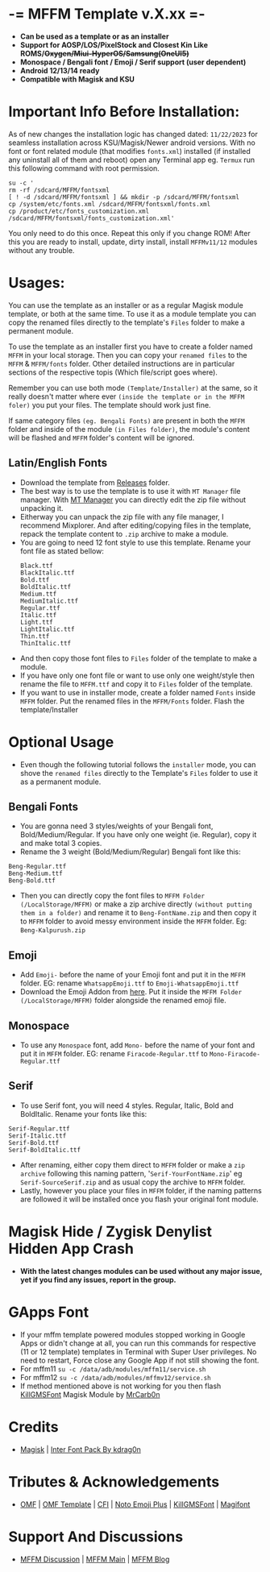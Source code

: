 # -= MFFM Template v.X.xx =-
- **Can be used as a template or as an installer**
- **Support for AOSP/LOS/PixelStock and Closest Kin Like ROMS/~~Oxygen/Miui-HyperOS/Samsung(OneUI5)~~**
- **Monospace / Bengali font / Emoji / Serif support (user dependent)**
- **Android 12/13/14 ready**
- **Compatible with Magisk and KSU**

# Important Info Before Installation:
As of new changes the installation logic has changed dated: `11/22/2023` for seamless installation across KSU/Magisk/Newer android versions. With no font or font related module (that modifies `fonts.xml`) installed (if installed any uninstall all of them and reboot) open any Terminal app eg. `Termux` run this following command with root permission. 
```
su -c '
rm -rf /sdcard/MFFM/fontsxml
[ ! -d /sdcard/MFFM/fontsxml ] && mkdir -p /sdcard/MFFM/fontsxml
cp /system/etc/fonts.xml /sdcard/MFFM/fontsxml/fonts.xml
cp /product/etc/fonts_customization.xml /sdcard/MFFM/fontsxml/fonts_customization.xml'
```
You only need to do this once. Repeat this only if you change ROM! After this you are ready to install, update, dirty install, install `MFFMv11/12` modules without any trouble. 

# Usages:
You can use the template as an installer or as a regular Magisk module template, or both at the same time. 
To use it as a module template you can copy the renamed files directly to the template's `Files` folder to make a permanent module.

To use the template as an installer first you have to create a folder named `MFFM` in your local storage. Then you can copy your `renamed files` to the `MFFM` & `MFFM/fonts` folder. Other detailed instructions are in particular sections of the respective topis (Which file/script goes where).

Remember you can use both mode `(Template/Installer)` at the same, so it really doesn't matter where ever `(inside the template or in the MFFM foler)` you put your files. The template should work just fine.

If same category files `(eg. Bengali Fonts)` are present in both the `MFFM` folder and inside of the module `(in Files folder)`, the module's content will be flashed and `MFFM` folder's content will be ignored. 

## Latin/English Fonts
- Download the template from [Releases](https://github.com/mistu2020/mffm_v11_public/tree/main/Releases) folder.
- The best way is to use the template is to use it with `MT Manager` file manager.  With [MT Manager](https://m.apkpure.com/mt-manager/bin.mt.plus) you can directly edit the zip file without unpacking it.
- Eitherway you can unpack the zip file with any file manager, I recommend Mixplorer. And after editing/copying files in the template, repack the template content to `.zip` archive to make a module.
- You are going to need 12 font style to use this template. Rename your font file as stated bellow:
    ```
    Black.ttf
    BlackItalic.ttf
    Bold.ttf
    BoldItalic.ttf
    Medium.ttf
    MediumItalic.ttf
    Regular.ttf
    Italic.ttf
    Light.ttf
    LightItalic.ttf
    Thin.ttf
    ThinItalic.ttf
    ```
- And then copy those font files to `Files` folder of the template to make a module. 
- If you have only one font file or want to use only one weight/style then rename the file to `MFFM.ttf` and copy it to `Files` folder of the template.
- If you want to use in installer mode, create a folder named `Fonts` inside `MFFM` folder. Put the renamed files in the `MFFM/Fonts` folder. Flash the template/Installer

# Optional Usage
- Even though the following tutorial follows the `installer` mode, you can shove the `renamed files` directly to the Template's `Files` folder to use it as a permanent module.

## Bengali Fonts
 - You are gonna need 3 styles/weights of your Bengali font, Bold/Medium/Regular. If you have only one weight (ie. Regular), copy it and make total 3 copies.
 - Rename the 3 weight (Bold/Medium/Regular) Bengali font like this:
```
Beng-Regular.ttf  
Beng-Medium.ttf  
Beng-Bold.ttf
 ```
- Then you can directly copy the font files to `MFFM Folder (/LocalStorage/MFFM)` or make a zip archive directly `(without putting them in a folder)` and rename it to `Beng-FontName.zip` and then copy it to `MFFM` folder to avoid messy environment inside the `MFFM` folder. Eg: `Beng-Kalpurush.zip`
 
## Emoji
 - Add `Emoji-` before the name of your Emoji font and put it in the `MFFM` folder. EG: rename `WhatsappEmoji.ttf`  to `Emoji-WhatsappEmoji.ttf`
 - Download the Emoji Addon from [here](https://github.com/charityrolfson433/mffmv11/tree/main/Emoji%20Fonts%20Packges). Put it inside the `MFFM Folder (/LocalStorage/MFFM)` folder alongside the renamed emoji file.
## Monospace
-  To use any `Monospace` font, add  `Mono-` before the name of your font and put it in `MFFM` folder.  EG: rename `Firacode-Regular.ttf` to `Mono-Firacode-Regular.ttf`
## Serif
- To use Serif font, you will need 4 styles. Regular, Italic, Bold and BoldItalic. Rename your fonts like this:
```
Serif-Regular.ttf
Serif-Italic.ttf
Serif-Bold.ttf
Serif-BoldItalic.ttf
```
- After renaming, either copy them direct to `MFFM` folder or make a `zip archive` following this naming pattern, '`Serif-YourFontName.zip`' eg `Serif-SourceSerif.zip` and as usual copy the archive to `MFFM` folder.
- Lastly, however you place your files in `MFFM` folder, if the naming patterns are followed it will be installed once you flash your original font module. 
# Magisk Hide / Zygisk Denylist Hidden App Crash
- **With the latest changes modules can be used without any major issue, yet if you find any issues, report in the group.**

# GApps Font
- If your mffm template powered modules stopped working in Google Apps or didn't change at all, you can run this commands for respective (11 or 12 template) templates in Terminal with Super User privileges. No need to restart, Force close any Google App if not still showing the font. 
- For mffm11 `su -c /data/adb/modules/mffm11/service.sh` 
- For mffm12 `su -c /data/adb/modules/mffmv12/service.sh` 
- If method mentioned above is not working for you then flash [KillGMSFont](https://github.com/MrCarb0n/killgmsfont) Magisk Module by [MrCarb0n](https://github.com/MrCarb0n/)

# Credits
- [Magisk](https://github.com/topjohnwu/Magisk) | [Inter Font Pack By kdrag0n](https://github.com/kdrag0n/inter-font-pack)
# Tributes & Acknowledgements
- [OMF](https://gitlab.com/nongthaihoang/oh_my_font) | [OMF Template](https://gitlab.com/nongthaihoang/omftemplate) | [CFI](https://github.com/nongthaihoang/custom_font_installer) | [Noto Emoji Plus](https://gitlab.com/MrCarb0n/NotoEmojiPlus_OMF) | [KillGMSFont](https://github.com/MrCarb0n/killgmsfont) | [Magifont](https://t.me/Magifonts_Support)
# Support And Discussions
- [MFFM Discussion](https://t.me/MFFMDisc) | [MFFM Main](https://t.me/MFFMMain) | [MFFM Blog](https://t.me/mffmex)
